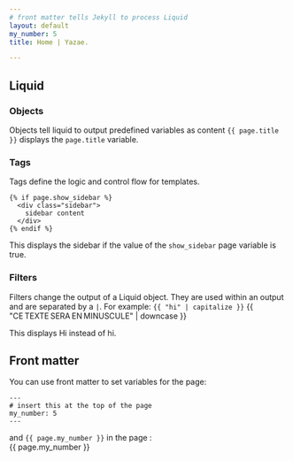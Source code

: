 ```yaml
---
# front matter tells Jekyll to process Liquid
layout: default
my_number: 5
title: Home | Yazae.

---
```


## Liquid
### Objects

Objects tell liquid to output predefined variables as content
`{{ page.title }}` displays the `page.title` variable.

### Tags

Tags define the logic and control flow for templates.
```
{% if page.show_sidebar %}
  <div class="sidebar">
    sidebar content
  </div>
{% endif %}
```
This displays the sidebar if the value of the `show_sidebar` page variable is true.

### Filters

Filters change the output of a Liquid object. They are used within an output and are separated by a `|`.
For example:
`{{ "hi" | capitalize }}`
{{ "CE TEXTE SERA EN MINUSCULE" | downcase }}

This displays Hi instead of hi.

## Front matter

You can use front matter to set variables for the page:
```
---
# insert this at the top of the page
my_number: 5
---
```

and `{{ page.my_number }}` in the page :  
{{ page.my_number }}
